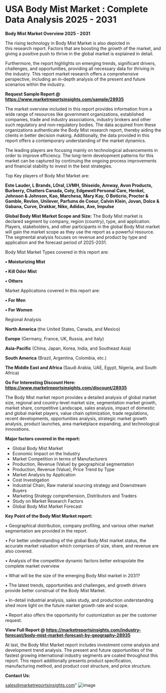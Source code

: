 # USA Body Mist Market : Complete Data Analysis 2025 - 2031

<Strong> Body Mist Market Overview 2025 - 2031</strong>

The rising technology in Body Mist Market is also depicted in this research report. Factors that are boosting the growth of the market, and giving a positive push to thrive in the global market is explained in detail.

Furthermore, the report highlights on emerging trends, significant drivers, challenges, and opportunities, providing all necessary data for thriving in the industry. This report market research offers a comprehensive perspective, including an in-depth analysis of the present and future scenarios within the industry.

<strong>Request Sample Report @ <a href=https://www.marketreportsinsights.com/sample/28935>https://www.marketreportsinsights.com/sample/28935</a></strong>

The market overview included in this report provides information from a wide range of resources like government organizations, established companies, trade and industry associations, industry brokers and other such regulatory and non-regulatory bodies. The data acquired from these organizations authenticate the Body Mist research report, thereby aiding the clients in better decision making. Additionally, the data provided in this report offers a contemporary understanding of the market dynamics.

The leading players are focusing mainly on technological advancements in order to improve efficiency. The long-term development patterns for this market can be captured by continuing the ongoing process improvements and financial stability to invest in the best strategies.

Top Key players of Body Mist Market are:

<strong>Este Lauder, L Brands, LOral, LVMH, Shiseido, Amway, Avon Products, Burberry, Chatters Canada, Coty, Edgewell Personal Care, Henkel, Johnson & Johnson, Kao, Marchesa, Mary Kay, O Boticrio, Procter & Gamble, Revlon, Unilever, Parfums de Coeur, Calvin Klein, Jovan, Dolce & Gabana, Curve, Drakkar, Nike, Adidas, Axe, Impulse</strong>

<strong><b>Global Body Mist Market Scope and Size:</b></strong>
The Body Mist market is declared segment by company, region (country), type, and application. Players, stakeholders, and other participants in the global Body Mist market will gain the market scope as they use the report as a powerful resource. The segmental analysis focuses on revenue and product by type and application and the forecast period of 2025-2031.

Body Mist Market Types covered in this report are:

<strong>• Moisturizing Mist

• Kill Odor Mist

• Others</strong>

Market Applications covered in this report are:

<strong>• For Men

• For Women</strong> 

Regional Analysis

<strong>North America</strong> (the United States, Canada, and Mexico)

<strong>Europe</strong> (Germany, France, UK, Russia, and Italy)

<strong>Asia-Pacific</strong> (China, Japan, Korea, India, and Southeast Asia)

<strong>South America</strong> (Brazil, Argentina, Colombia, etc.)

<strong>The Middle East and Africa</strong> (Saudi Arabia, UAE, Egypt, Nigeria, and South Africa)

<strong>Go For Interesting Discount Here: <a href=https://www.marketreportsinsights.com/discount/28935>https://www.marketreportsinsights.com/discount/28935</a></strong>

The Body Mist market report provides a detailed analysis of global market size, regional and country-level market size, segmentation market growth, market share, competitive Landscape, sales analysis, impact of domestic and global market players, value chain optimization, trade regulations, recent developments, opportunities analysis, strategic market growth analysis, product launches, area marketplace expanding, and technological innovations.

<strong><b>Major factors covered in the report:</b></strong>
<ul>
  <li>Global Body Mist Market </li>
  <li>Economic Impact on the Industry</li>
  <li>Market Competition in terms of Manufacturers</li>
  <li>Production, Revenue (Value) by geographical segmentation</li>
  <li>Production, Revenue (Value), Price Trend by Type</li>
  <li>Market Analysis by Application</li>
  <li>Cost Investigation</li>
  <li>Industrial Chain, Raw material sourcing strategy and Downstream Buyers</li>
  <li>Marketing Strategy comprehension, Distributors and Traders</li>
  <li>Study on Market Research Factors</li>
  <li>Global Body Mist Market Forecast</li>
</ul>

<strong><b>Key Point of the Body Mist Market report:</b></strong>

• Geographical distribution, company profiling, and various other market segmentation are provided in the report.

• For better understanding of the global Body Mist market status, the accurate market valuation which comprises of size, share, and revenue are also covered.

• Analysis of the competitive dynamic factors better extrapolate the complete market overview

• What will be the size of the emerging Body Mist market in 2031?

• The latest trends, opportunities and challenges, and growth drivers provide better construal of the Body Mist Market.

• In-detail industrial analysis, sales study, and production understanding shed more light on the future market growth rate and scope.

• Report also offers the opportunity for customization as per the customer request.

<strong><b>View Full Report @ <a href=https://marketreportsinsights.com/industry-forecast/body-mist-market-forecast-by-geography-28935>https://marketreportsinsights.com/industry-forecast/body-mist-market-forecast-by-geography-28935</a></b></strong>


At last, the Body Mist Market report includes investment come analysis and development trend analysis. The present and future opportunities of the fastest growing international industry segments are coated throughout this report. This report additionally presents product specification, manufacturing method, and product cost structure, and price structure.

<strong>Contact Us:</strong>

sales@marketreportsinsights.com"
![image](https://github.com/user-attachments/assets/c680468f-16b3-489e-a5c0-dc8068525a71)
